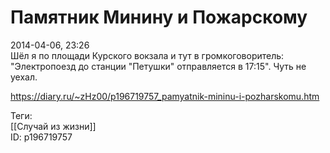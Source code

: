 Памятник Минину и Пожарскому
=============================

   
 2014-04-06, 23:26   
  Шёл я по площади Курского вокзала и тут в громкоговоритель: "Электропоезд до станции "Петушки" отправляется в 17:15". Чуть не уехал.   
    
 <https://diary.ru/~zHz00/p196719757_pamyatnik-mininu-i-pozharskomu.htm>   
   
 Теги:   
 [[Случай из жизни]]   
 ID: p196719757
